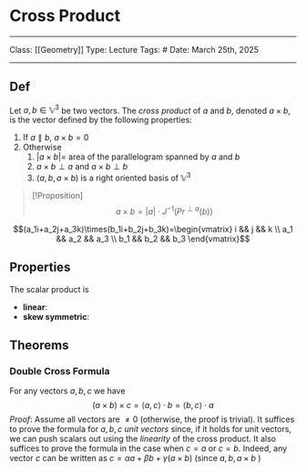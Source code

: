 # Cross Product
___
Class: [[Geometry]]
Type: Lecture
Tags: # 
Date: March 25th, 2025
___

## Def 
Let $a,b \in \mathbb{V}^3$ be two vectors. The *cross product* of $a$ and $b$, denoted $a \times b$, is the vector defined by the following properties:
1. If $a \parallel b$, $a \times b = 0$
2. Otherwise
	1. $|a\times b| =$ area of the parallelogram spanned by $a$ and $b$ 
	2. $a \times b \perp a$ and $a \times b \perp b$
	3. $(a,b,a \times b)$ is a right oriented basis of $\mathbb{V}^3$

>[!Proposition]
>$$a \times b = |a| \cdot J^{-1}(Pr^{\perp a}(b))$$

$$(a_1i+a_2j+a_3k)\times(b_1i+b_2j+b_3k)=\begin{vmatrix} i && j && k \\ a_1 && a_2 && a_3 \\ b_1 && b_2 && b_3 \end{vmatrix}$$

## Properties
The scalar product is 
- **linear**: 
- **skew symmetric**: 
## Theorems
### Double Cross Formula
For any vectors $a,b,c$ we have $$(a\times b)\times c = \langle a,c \rangle \cdot b = \langle b,c\rangle \cdot a$$
*Proof*:
Assume all vectors are $\neq 0$ (otherwise, the proof is trivial). 
It suffices to prove the formula for $a,b,c$ *unit vectors* since, if it holds for unit vectors, we can push scalars out using the *linearity* of the cross product.
It also suffices to prove the formula in the case when $c = a$ or $c = b$. Indeed, any vector $c$ can be written as $c = \alpha a + \beta b + \gamma (a\times b)$ (since $a, b, a \times b$ )
